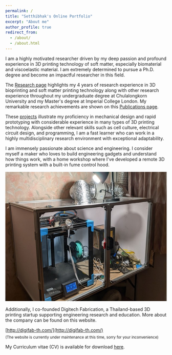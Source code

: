 ```yaml
---
permalink: /
title: "Setthibhak's Online Portfolio"
excerpt: "About me"
author_profile: true
redirect_from: 
  - /about/
  - /about.html
---
```


I am a highly motivated researcher driven by my deep passion and profound experience in 3D printing technology of soft matter, especially biomaterial and viscoelastic material. I am extremely determined to pursue a Ph.D. degree and become an impactful researcher in this field.

The [Research page](/research) highlights my 4 years of research experience in 3D bioprinting and soft matter printing technology along with other research experience throughout my undergraduate degree at Chulalongkorn University and my Master's degree at Imperial College London. My remarkable research achievements are shown on this [Publications page](/publications).

These [projects](/projects) illustrate my proficiency in mechanical design and rapid prototyping with considerable experience in many types of 3D printing technology. Alongside other relevant skills such as cell culture, electrical circuit design, and programming, I am a fast learner who can work in a highly multidisciplinary research environment with exceptional adaptability.

I am immensely passionate about science and engineering. I consider myself a maker who loves to build engineering gadgets and understand how things work, with a home workshop where I've developed a remote 3D printing system with a built-in fume control hood.

<img src='/images/about_images/Remote_Printer.jpg'>

Additionally, I co-founded Digitech Fabrication, a Thailand-based 3D printing startup supporting engineering research and education. More about the company can be found on this website. <br/>

[http://digifab-th.com/](http://digifab-th.com/) <br/><sub> (The website is currently under maintenance at this time, sorry for your inconvenience)

My Curriculum vitae (CV) is available for download [here](/files/Setthibhak-CV-Oct2023.pdf).